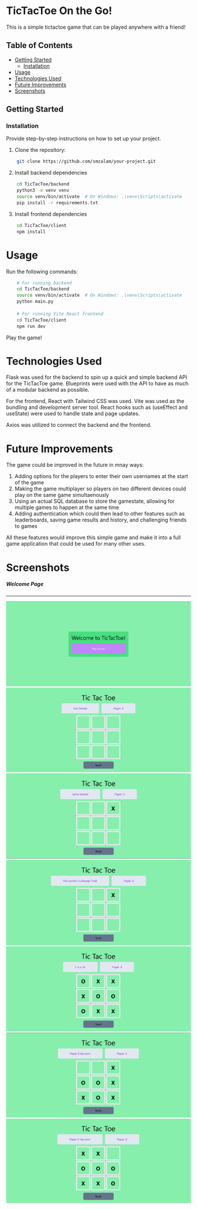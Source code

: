 # TicTacToe On the Go!

This is a simple tictactoe game that can be played anywhere with a friend!

## Table of Contents

- [Getting Started](#getting-started)
  - [Installation](#installation)
- [Usage](#usage)
- [Technologies Used](#technologies-used)
- [Future Improvements](#future-improvements)
- [Screenshots](#screenshots)

## Getting Started

### Installation

Provide step-by-step instructions on how to set up your project.

1. Clone the repository:

```bash
    git clone https://github.com/smzalam/your-project.git
```
2. Install backend dependencies

```bash
    cd TicTacToe/backend
    python3 -m venv venv
    source venv/bin/activate  # On Windows: .\venv\Scripts\activate
    pip install -r requirements.txt
```
3. Install frontend dependencies

```bash
    cd TicTacToe/client
    npm install
```

# Usage

Run the following commands:
```bash
    # For running backend
    cd TicTacToe/backend
    source venv/bin/activate  # On Windows: .\venv\Scripts\activate
    python main.py

    # For running Vite React frontend
    cd TicTacToe/client
    npm run dev
```

Play the game!

# Technologies Used

Flask was used for the backend to spin up a quick and simple backend API for the TicTacToe game. Blueprints were used with the API to have as much of a modular backend as possible.

For the frontend, React with Tailwind CSS was used. Vite was used as the bundling and development server tool.
React hooks such as (useEffect and useState) were used to handle state and page updates. 

Axios was utilized to connect the backend and the frontend.

# Future Improvements
The game could be improved in the future in mnay ways:
1. Adding options for the players to enter their own usernames at the start of the game 
2. Making the game multiplayer so players on two different devices could play on the same game simultaenously
3. Using an actual SQL database to store the gamestate, allowing for multiple games to happen at the same time
4. Adding authentication which could then lead to other features such as leaderboards, saving game results and history, and challenging friends to games

All these features would improve this simple game and make it into a full game application that could be used for many other uses.

# Screenshots

##### Welcome Page
****
![alt text](./TicTacToe//images/welcomePage.png)
![alt text](./TicTacToe//images/gameStart.png)
![alt text](./TicTacToe//images/firstMove.png)
![alt text](./TicTacToe//images/positionFilled.png)
![alt text](./TicTacToe//images/tieGame.png)
![alt text](./TicTacToe//images/xWin.png)
![alt text](./TicTacToe//images/oWin.png)